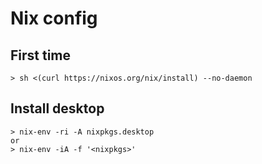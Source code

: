 # Nix config

## First time

```
> sh <(curl https://nixos.org/nix/install) --no-daemon
```


## Install desktop

```
> nix-env -ri -A nixpkgs.desktop
or
> nix-env -iA -f '<nixpkgs>'
```
